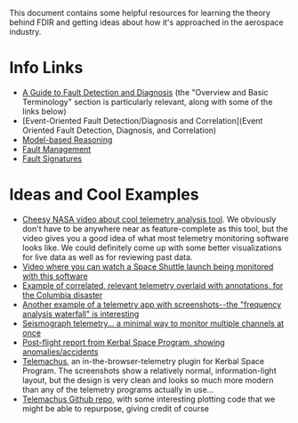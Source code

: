 This document contains some helpful resources for learning the theory behind FDIR and getting ideas about how it's approached in the aerospace industry.

# Info Links

- [A Guide to Fault Detection and Diagnosis](http://www.gregstanleyandassociates.com/whitepapers/FaultDiagnosis/faultdiagnosis.htm) (the "Overview and Basic Terminology" section is particularly relevant, along with some of the links below)
- [Event-Oriented Fault Detection/Diagnosis and Correlation](Event Oriented Fault Detection, Diagnosis, and Correlation)
- [Model-based Reasoning](http://www.gregstanleyandassociates.com/whitepapers/FaultDiagnosis/Model-Based-Reasoning/model-based-reasoning.htm)
- [Fault Management](http://www.gregstanleyandassociates.com/whitepapers/FaultDiagnosis/Fault-Management/fault-management.htm)
- [Fault Signatures](http://www.gregstanleyandassociates.com/whitepapers/FaultDiagnosis/Fault-Signatures/fault-signatures.htm)

# Ideas and Cool Examples

- [Cheesy NASA video about cool telemetry analysis tool](https://www.youtube.com/watch?t=11&v=22hfUd7NCSE). We obviously don't have to be anywhere near as feature-complete as this tool, but the video gives you a good idea of what most telemetry monitoring software looks like. We could definitely come up with some better visualizations for live data as well as for reviewing past data.
- [Video where you can watch a Space Shuttle launch being monitored with this software](https://www.youtube.com/watch?t=62&v=R8QmL1pyUSo)
- [Example of correlated, relevant telemetry overlaid with annotations, for the Columbia disaster](http://www.cbsnews.com/network/news/space/107/rw_107photos/cabin_graph.jpg)
- [Another example of a telemetry app with screenshots--the "frequency analysis waterfall" is interesting](http://www.rotadata.com/pages/news/Rotadata-Telemetry-Data-Software.php)
- [Seismograph telemetry... a minimal way to monitor multiple channels at once](https://seismo.berkeley.edu/annual_report/ar01_02/img63.gif)
- [Post-flight report from Kerbal Space Program, showing anomalies/accidents](http://i.imgur.com/oOtd6Fq.jpg)
- [Telemachus](http://forum.kerbalspaceprogram.com/threads/24594-0-25-(2014-10-12)-Telemachus-%E2%80%93-Telemetry-and-Flight-Control-in-the-Web-Browser), an in-the-browser-telemetry plugin for Kerbal Space Program. The screenshots show a relatively normal, information-light layout, but the design is very clean and looks so much more modern than any of the telemetry programs actually in use...
- [Telemachus Github repo](https://github.com/richardbunt/Telemachus), with some interesting plotting code that we might be able to repurpose, giving credit of course
